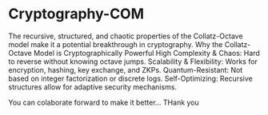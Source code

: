 # Cryptography-COM
The recursive, structured, and chaotic properties of the Collatz-Octave model make it a potential breakthrough in cryptography.
Why the Collatz-Octave Model is Cryptographically Powerful
High Complexity & Chaos: Hard to reverse without knowing octave jumps.
Scalability & Flexibility: Works for encryption, hashing, key exchange, and ZKPs.
Quantum-Resistant: Not based on integer factorization or discrete logs.
Self-Optimizing: Recursive structures allow for adaptive security mechanisms.

You can colaborate forward to make it better...
THank you

